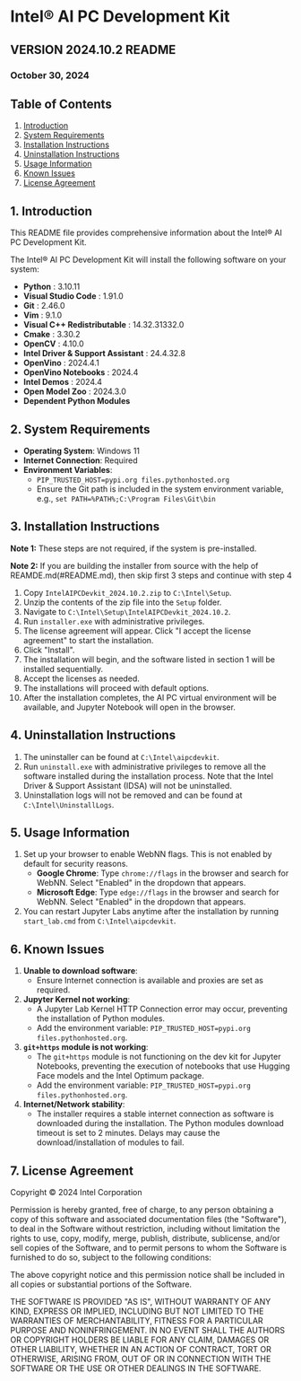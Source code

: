# Intel® AI PC Development Kit
## VERSION 2024.10.2 README
### October 30, 2024

## Table of Contents

1. [Introduction](#1-introduction)
2. [System Requirements](#2-system-requirements)
3. [Installation Instructions](#3-installation-instructions)
4. [Uninstallation Instructions](#4-uninstallation-instructions)
5. [Usage Information](#5-usage-information)
6. [Known Issues](#6-known-issues)
7. [License Agreement](#7-license-agreement)


## 1. Introduction

This README file provides comprehensive information about the Intel® AI PC Development Kit.

The Intel® AI PC Development Kit will install the following software on your system:

- **Python**                           : 3.10.11
- **Visual Studio Code**               : 1.91.0
- **Git**                              : 2.46.0
- **Vim**                              : 9.1.0
- **Visual C++ Redistributable**       : 14.32.31332.0
- **Cmake**                            : 3.30.2
- **OpenCV**                           : 4.10.0
- **Intel Driver & Support Assistant** : 24.4.32.8
- **OpenVino**                         : 2024.4.1
- **OpenVino Notebooks**               : 2024.4
- **Intel Demos**                      : 2024.4
- **Open Model Zoo**                   : 2024.3.0
- **Dependent Python Modules**

## 2.  System Requirements

- **Operating System**: Windows 11
- **Internet Connection**: Required
- **Environment Variables**:
  - `PIP_TRUSTED_HOST=pypi.org files.pythonhosted.org`
  - Ensure the Git path is included in the system environment variable, e.g., `set PATH=%PATH%;C:\Program Files\Git\bin`

## 3.  Installation Instructions

**Note 1:** These steps are not required, if the system is pre-installed.

**Note 2:** If you are building the installer from source with the help of REAMDE.md(#README.md), then skip first 3 steps and continue with step 4

1. Copy `IntelAIPCDevkit_2024.10.2.zip` to `C:\Intel\Setup`.
2. Unzip the contents of the zip file into the `Setup` folder.
3. Navigate to `C:\Intel\Setup\IntelAIPCDevkit_2024.10.2`.
4. Run `installer.exe` with administrative privileges.
5. The license agreement will appear. Click "I accept the license agreement" to start the installation.
6. Click "Install".
7. The installation will begin, and the software listed in section 1 will be installed sequentially.
8. Accept the licenses as needed.
9. The installations will proceed with default options.
10. After the installation completes, the AI PC virtual environment will be available, and Jupyter Notebook will open in the browser.

## 4.  Uninstallation Instructions

1. The uninstaller can be found at `C:\Intel\aipcdevkit`.
2. Run `uninstall.exe` with administrative privileges to remove all the software installed during the installation process. Note that the Intel Driver & Support Assistant (IDSA) will not be uninstalled.
3. Uninstallation logs will not be removed and can be found at `C:\Intel\UninstallLogs`.

## 5. Usage Information

1. Set up your browser to enable WebNN flags. This is not enabled by default for security reasons.
   - **Google Chrome**: Type `chrome://flags` in the browser and search for WebNN. Select "Enabled" in the dropdown that appears.
   - **Microsoft Edge**: Type `edge://flags` in the browser and search for WebNN. Select "Enabled" in the dropdown that appears.
2. You can restart Jupyter Labs anytime after the installation by running `start_lab.cmd` from `C:\Intel\aipcdevkit`.

## 6. Known Issues

1. **Unable to download software**:
   - Ensure Internet connection is available and proxies are set as required.
2. **Jupyter Kernel not working**:
   - A Jupyter Lab Kernel HTTP Connection error may occur, preventing the installation of Python modules.
   - Add the environment variable: `PIP_TRUSTED_HOST=pypi.org files.pythonhosted.org`.
3. **`git+https` module is not working**:
   - The `git+https` module is not functioning on the dev kit for Jupyter Notebooks, preventing the execution of notebooks that use Hugging Face models and the Intel Optimum package.
   - Add the environment variable: `PIP_TRUSTED_HOST=pypi.org files.pythonhosted.org`.
4. **Internet/Network stability**:
   - The installer requires a stable internet connection as software is downloaded during the installation. The Python modules download timeout is set to 2 minutes. Delays may cause the download/installation of modules to fail.

## 7.  License Agreement

Copyright © 2024 Intel Corporation

Permission is hereby granted, free of charge, to any person obtaining a copy of
this software and associated documentation files (the "Software"), to deal in the
Software without restriction, including without limitation the rights to use, copy,
modify, merge, publish, distribute, sublicense, and/or sell copies of the Software,
and to permit persons to whom the Software is furnished to do so, subject to the
following conditions:

The above copyright notice and this permission notice shall be included in all
copies or substantial portions of the Software.

THE SOFTWARE IS PROVIDED "AS IS", WITHOUT WARRANTY OF ANY
KIND, EXPRESS OR IMPLIED, INCLUDING BUT NOT LIMITED TO THE
WARRANTIES OF MERCHANTABILITY, FITNESS FOR A PARTICULAR
PURPOSE AND NONINFRINGEMENT. IN NO EVENT SHALL THE
AUTHORS OR COPYRIGHT HOLDERS BE LIABLE FOR ANY CLAIM,
DAMAGES OR OTHER LIABILITY, WHETHER IN AN ACTION OF
CONTRACT, TORT OR OTHERWISE, ARISING FROM, OUT OF OR IN
CONNECTION WITH THE SOFTWARE OR THE USE OR OTHER
DEALINGS IN THE SOFTWARE.
